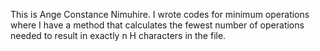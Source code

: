 This is Ange Constance Nimuhire. I wrote codes for minimum operations where I have a method that calculates the fewest number of operations needed to result in exactly n H characters in the file.